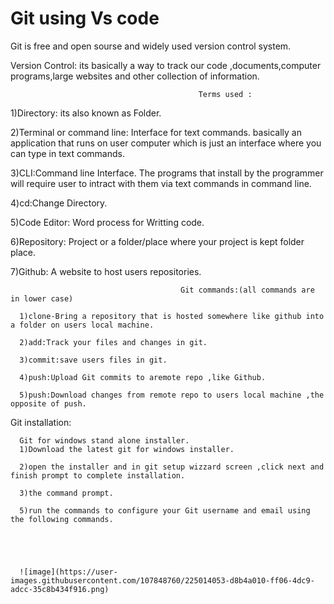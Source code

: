 # Git using Vs code
Git is free and open sourse and widely used version control system.

Version Control:
   its basically a way to track our code ,documents,computer programs,large websites and other collection of information.
  

                                              Terms used :
1)Directory:
      its also known as Folder.
      
2)Terminal or command line:
      Interface for text commands.
      basically an application that runs on user computer which is just an interface where you can type in text commands.
      
3)CLI:Command line Interface.
      The programs that install by the programmer will require user to intract with them via text commands in command line.
      
4)cd:Change Directory.

5)Code Editor:
      Word process for Writting code.
      
6)Repository:
      Project or a folder/place where your project is kept folder place.
      
7)Github:
      A website to host users repositories.
      
      
      
      
                                          Git commands:(all commands are in lower case)

      1)clone-Bring a repository that is hosted somewhere like github into a folder on users local machine.
      
      2)add:Track your files and changes in git.
      
      3)commit:save users files in git.
      
      4)push:Upload Git commits to aremote repo ,like Github.
      
      5)push:Download changes from remote repo to users local machine ,the opposite of push.
      
      
      
 
Git installation:

      Git for windows stand alone installer.
      1)Download the latest git for windows installer.
      
      2)open the installer and in git setup wizzard screen ,click next and finish prompt to complete installation.
      
      3)the command prompt.
      
      5)run the commands to configure your Git username and email using the following commands.
      
      
      
      
      
      ![image](https://user-images.githubusercontent.com/107848760/225014053-d8b4a010-ff06-4dc9-adcc-35c8b434f916.png)

 
